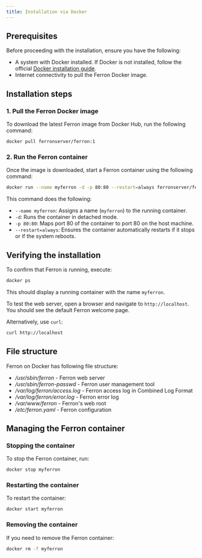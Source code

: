 ```yaml
---
title: Installation via Docker
---
```


## Prerequisites

Before proceeding with the installation, ensure you have the following:

- A system with Docker installed. If Docker is not installed, follow the official [Docker installation guide](https://docs.docker.com/get-started/get-docker/).
- Internet connectivity to pull the Ferron Docker image.

## Installation steps

### 1. Pull the Ferron Docker image

To download the latest Ferron image from Docker Hub, run the following command:

```sh
docker pull ferronserver/ferron:1
```

### 2. Run the Ferron container

Once the image is downloaded, start a Ferron container using the following command:

```sh
docker run --name myferron -d -p 80:80 --restart=always ferronserver/ferron:1
```

This command does the following:

- `--name myferron`: Assigns a name (`myferron`) to the running container.
- `-d`: Runs the container in detached mode.
- `-p 80:80`: Maps port 80 of the container to port 80 on the host machine.
- `--restart=always`: Ensures the container automatically restarts if it stops or if the system reboots.

## Verifying the installation

To confirm that Ferron is running, execute:

```sh
docker ps
```

This should display a running container with the name `myferron`.

To test the web server, open a browser and navigate to `http://localhost`. You should see the default Ferron welcome page.

Alternatively, use `curl`:

```sh
curl http://localhost
```

## File structure

Ferron on Docker has following file structure:

- _/usr/sbin/ferron_ - Ferron web server
- _/usr/sbin/ferron-passwd_ - Ferron user management tool
- _/var/log/ferron/access.log_ - Ferron access log in Combined Log Format
- _/var/log/ferron/error.log_ - Ferron error log
- _/var/www/ferron_ - Ferron's web root
- _/etc/ferron.yaml_ - Ferron configuration

## Managing the Ferron container

### Stopping the container

To stop the Ferron container, run:

```sh
docker stop myferron
```

### Restarting the container

To restart the container:

```sh
docker start myferron
```

### Removing the container

If you need to remove the Ferron container:

```sh
docker rm -f myferron
```

